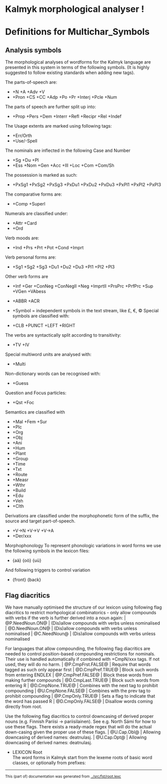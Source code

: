 
# Kalmyk morphological analyser                      !



 # Definitions for Multichar_Symbols

## Analysis symbols
The morphological analyses of wordforms for the Kalmyk
language are presented in this system in terms of the following symbols.
(It is highly suggested to follow existing standards when adding new tags).

The parts-of-speech are:

 * +N +A +Adv +V                                 
 *  +Pron +CS +CC +Adp +Po +Pr +Interj +Pcle +Num 

The parts of speech are further split up into:

 *  +Prop +Pers +Dem +Interr +Refl +Recipr +Rel +Indef 

The Usage extents are marked using following tags:

 *  +Err/Orth   
 *  +Use/-Spell 

The nominals are inflected in the following Case and Number

 * +Sg +Du +Pl 
 *  +Ess +Nom +Gen +Acc +Ill +Loc +Com +Com/Sh  

The possession is marked as such:

 *  +PxSg1 +PxSg2 +PxSg3 +PxDu1 +PxDu2 +PxDu3 +PxPl1 +PxPl2 +PxPl3  

The comparative forms are:

 * +Comp +Superl  

Numerals are classified under:

 * +Attr +Card  
 *  +Ord  

Verb moods are:

 * +Ind +Prs +Prt +Pot +Cond +Imprt  

Verb personal forms are:
 *  +Sg1 +Sg2 +Sg3 +Du1 +Du2 +Du3 +Pl1 +Pl2 +Pl3  

Other verb forms are

 * +Inf +Ger +ConNeg +ConNegII +Neg +ImprtII +PrsPrc +PrfPrc +Sup +VGen +VAbess  


 *  +ABBR +ACR  
 * +Symbol = independent symbols in the text stream, like £, €, ©
Special symbols are classified with:

 * +CLB +PUNCT +LEFT +RIGHT  

The verbs are syntactically split according to transitivity:

 * +TV +IV  

Special multiword units are analysed with:

 *  +Multi  

Non-dictionary words can be recognised with:
 *  +Guess  

Question and Focus particles:

 *  +Qst +Foc  


Semantics are classified with

 *  +Mal +Fem +Sur  
 *  +Plc  
 *  +Org 
 *  +Obj 
 *  +Ani 
 *  +Hum 
 *  +Plant 
 *  +Group 
 *  +Time  
 *  +Txt 
 *  +Route 
 *  +Measr  
 *  +Wthr 
 *  +Build  
 *  +Edu 
 *  +Veh 
 *  +Clth 


Derivations are classified under the morphophonetic form of the suffix, the
source and target part-of-speech.

 *  +V→N +V→V +V→A  
 *  +Der/xxx   


Morphophonology
To represent phonologic variations in word forms we use the following
symbols in the lexicon files:

 * {aä} {oö} {uü}  

And following triggers to control variation

 *  {front} {back}  

## Flag diacritics
We have manually optimised the structure of our lexicon using following
flag diacritics to restrict morhpological combinatorics - only allow compounds
with verbs if the verb is further derived into a noun again:
 |  @P.NeedNoun.ON@ | (Dis)allow compounds with verbs unless nominalised
 |  @D.NeedNoun.ON@ | (Dis)allow compounds with verbs unless nominalised
 |  @C.NeedNoun@ | (Dis)allow compounds with verbs unless nominalised

For languages that allow compounding, the following flag diacritics are needed
to control position-based compounding restrictions for nominals. Their use is
handled automatically if combined with +CmpN/xxx tags. If not used, they will
do no harm.
 |  @P.CmpFrst.FALSE@ | Require that words tagged as such only appear first
 |  @D.CmpPref.TRUE@ | Block such words from entering ENDLEX
 |  @P.CmpPref.FALSE@ | Block these words from making further compounds
 |  @D.CmpLast.TRUE@ | Block such words from entering R
 |  @D.CmpNone.TRUE@ | Combines with the next tag to prohibit compounding
 |  @U.CmpNone.FALSE@ | Combines with the prev tag to prohibit compounding
 |  @P.CmpOnly.TRUE@ | Sets a flag to indicate that the word has passed R
 |  @D.CmpOnly.FALSE@ | Disallow words coming directly from root.

Use the following flag diacritics to control downcasing of derived proper
nouns (e.g. Finnish Pariisi -> pariisilainen). See e.g. North Sámi for how to use
these flags. There exists a ready-made regex that will do the actual down-casing
given the proper use of these flags.
 |  @U.Cap.Obl@ | Allowing downcasing of derived names: deatnulasj.
 |  @U.Cap.Opt@ | Allowing downcasing of derived names: deatnulasj.

 * LEXICON Root   
The word forms in Kalmyk start from the lexeme roots of basic
word classes, or optionally from prefixes:


* * *
<small>This (part of) documentation was generated from [../src/fst/root.lexc](http://github.com/giellalt/lang-xal/blob/main/../src/fst/root.lexc)</small>